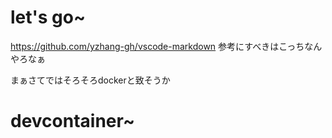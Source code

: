 # let's go~
https://github.com/yzhang-gh/vscode-markdown
参考にすべきはこっちなんやろなぁ

まぁさてではそろそろdockerと致そうか

# devcontainer~